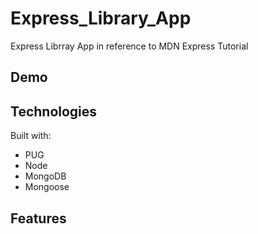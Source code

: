 # Express_Library_App
Express Librray App in reference to MDN Express Tutorial

## Demo

## Technologies
Built with:
* PUG
* Node
* MongoDB
* Mongoose

## Features
